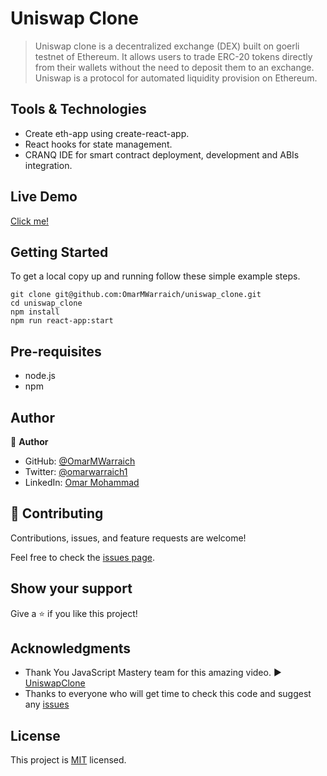 
# Uniswap Clone

> Uniswap clone is a decentralized exchange (DEX) built on goerli testnet of Ethereum. It allows users to trade ERC-20 tokens directly from their wallets without the need to deposit them to an exchange. Uniswap is a protocol for automated liquidity provision on Ethereum.

## Tools & Technologies

- Create eth-app using create-react-app.
- React hooks for state management.
- CRANQ IDE for smart contract deployment, development and ABIs integration.

## Live Demo 

[Click me!](https://uniswap-clone-ova.netlify.app)

## Getting Started

To get a local copy up and running follow these simple example steps.

```
git clone git@github.com:OmarMWarraich/uniswap_clone.git
cd uniswap_clone
npm install
npm run react-app:start
```

## Pre-requisites

- node.js
- npm

## Author

👤 **Author**

- GitHub: [@OmarMWarraich](https://github.com/OmarMWarraich)
- Twitter: [@omarwarraich1](https://twitter.com/@omarwarraich1)
- LinkedIn: [Omar Mohammad](https://www.linkedin.com/in/omar-mohammad-a9902847/)


## 🤝 Contributing

Contributions, issues, and feature requests are welcome!

Feel free to check the [issues page](../../issues/).

## Show your support

Give a ⭐️ if you like this project!

## Acknowledgments

- Thank You JavaScript Mastery team for this amazing video. :arrow_forward: [UniswapClone](https://www.youtube.com/watch?v=Y89q6T1r1Yg)
- Thanks to everyone who will get time to check this code and suggest any [issues](https://github.com/OmarMWarraich/uniswap_clone/issues)

## License

This project is [MIT](./MIT.md) licensed.


